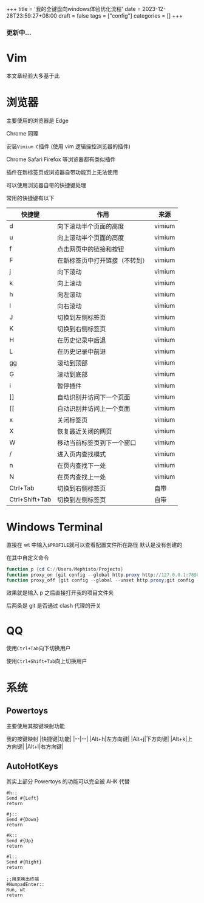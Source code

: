 +++
title = '我的全键盘向windows体验优化流程'
date = 2023-12-28T23:59:27+08:00
draft = false
tags = ["config"]
categories = []
+++
### 更新中...

# Vim

本文章经验大多基于此

# 浏览器

主要使用的浏览器是 Edge

Chrome 同理

安装`Vimium C`插件 (使用 vim 逻辑操控浏览器的插件)

Chrome Safari Firefox 等浏览器都有类似插件

插件在新标签页或浏览器自带功能页上无法使用

可以使用浏览器自带的快捷键处理

常用的快捷键有以下

| 快捷键         | 作用                           | 来源   |
| -------------- | ------------------------------ | ------ |
| d              | 向下滚动半个页面的高度         | vimium |
| u              | 向上滚动半个页面的高度         | vimium |
| f              | 点击网页中的链接和按钮         | vimium |
| F              | 在新标签页中打开链接（不转到） | vimium |
| j              | 向下滚动                       | vimium |
| k              | 向上滚动                       | vimium |
| h              | 向左滚动                       | vimium |
| l              | 向右滚动                       | vimium |
| J              | 切换到左侧标签页               | vimium |
| K              | 切换到右侧标签页               | vimium |
| H              | 在历史记录中后退               | vimium |
| L              | 在历史记录中前进               | vimium |
| gg             | 滚动到顶部                     | vimium |
| G              | 滚动到底部                     | vimium |
| i              | 暂停插件                       | vimium |
| ]]             | 自动识别并访问下一个页面       | vimium |
| [[             | 自动识别并访问上一个页面       | vimium |
| x              | 关闭标签页                     | vimium |
| X              | 恢复最近关闭的网页             | vimium |
| W              | 移动当前标签页到下一个窗口     | vimium |
| /              | 进入页内查找模式               | vimium |
| n              | 在页内查找下一处               | vimium |
| N              | 在页内查找上一处               | vimium |
| Ctrl+Tab       | 切换到右侧标签页               | 自带   |
| Ctrl+Shift+Tab | 切换到左侧标签页               | 自带 |

# Windows Terminal

直接在 wt 中输入`$PROFILE`就可以查看配置文件所在路径 默认是没有创建的

在其中自定义命令

```powershell
function p {cd C://Users/Mephisto/Projects}
function proxy_on {git config --global http.proxy http://127.0.0.1:7890;git config --global https.proxy http://127.0.0.1:7890;}
function proxy_off {git config --global --unset http.proxy;git config --global --unset https.proxy}
```

效果就是输入 p 之后直接打开我的项目文件夹

后两条是 git 是否通过 clash 代理的开关

# QQ

使用`Ctrl+Tab`向下切换用户

使用`Ctrl+Shift+Tab`向上切换用户

# 系统

## Powertoys

主要使用其按键映射功能

我的按键映射
|快捷键|功能|
|--|--|
|Alt+h|左方向键|
|Alt+j|下方向键|
|Alt+k|上方向键|
|Alt+l|右方向键|

## AutoHotKeys

其实上部分 Powertoys 的功能可以完全被 AHK 代替

```AHK
#h::
Send #{Left}
return

#j::
Send #{Down}
return

#k::
Send #{Up}
return

#l::
Send #{Right}
return

;;用来唤出终端
#NumpadEnter::
Run, wt
return
```
